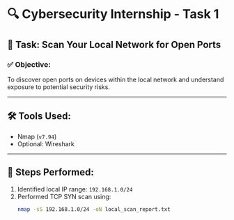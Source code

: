 # 🔍 Cybersecurity Internship - Task 1

## 🎯 Task: Scan Your Local Network for Open Ports

### ✅ Objective:
To discover open ports on devices within the local network and understand exposure to potential security risks.

---

## 🛠 Tools Used:
- Nmap (`v7.94`)
- Optional: Wireshark

---

## 🔄 Steps Performed:

1. Identified local IP range: `192.168.1.0/24`
2. Performed TCP SYN scan using:
   ```bash
   nmap -sS 192.168.1.0/24 -oN local_scan_report.txt

